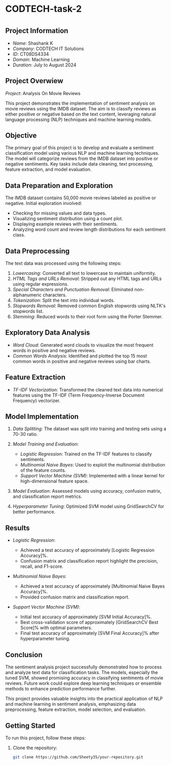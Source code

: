 # CODTECH-task-2
#

## Project Information

- *Name*: Shashank K
- *Company*: CODTECH IT Solutions
- *ID*: CT08DS4334
- *Domain*: Machine Learning
- *Duration*: July to August 2024


## Project Overwiew
*Project*: Analysis On Movie Reviews

This project demonstrates the implementation of sentiment analysis on movie reviews using the IMDB dataset. The aim is to classify reviews as either positive or negative based on the text content, leveraging natural language processing (NLP) techniques and machine learning models.

## Objective

The primary goal of this project is to develop and evaluate a sentiment classification model using various NLP and machine learning techniques. The model will categorize reviews from the IMDB dataset into positive or negative sentiments. Key tasks include data cleaning, text processing, feature extraction, and model evaluation.

## Data Preparation and Exploration

The IMDB dataset contains 50,000 movie reviews labeled as positive or negative. Initial exploration involved:

- Checking for missing values and data types.
- Visualizing sentiment distribution using a count plot.
- Displaying example reviews with their sentiments.
- Analyzing word count and review length distributions for each sentiment class.

## Data Preprocessing

The text data was processed using the following steps:

1. *Lowercasing*: Converted all text to lowercase to maintain uniformity.
2. *HTML Tags and URLs Removal*: Stripped out any HTML tags and URLs using regular expressions.
3. *Special Characters and Punctuation Removal*: Eliminated non-alphanumeric characters.
4. *Tokenization*: Split the text into individual words.
5. *Stopwords Removal*: Removed common English stopwords using NLTK's stopwords list.
6. *Stemming*: Reduced words to their root form using the Porter Stemmer.

## Exploratory Data Analysis

- *Word Cloud*: Generated word clouds to visualize the most frequent words in positive and negative reviews.
- *Common Words Analysis*: Identified and plotted the top 15 most common words in positive and negative reviews using bar charts.

## Feature Extraction

- *TF-IDF Vectorization*: Transformed the cleaned text data into numerical features using the TF-IDF (Term Frequency-Inverse Document Frequency) vectorizer.

## Model Implementation

1. *Data Splitting*: The dataset was split into training and testing sets using a 70-30 ratio.

2. *Model Training and Evaluation*:
   - *Logistic Regression*: Trained on the TF-IDF features to classify sentiments.
   - *Multinomial Naive Bayes*: Used to exploit the multinomial distribution of the feature counts.
   - *Support Vector Machine (SVM)*: Implemented with a linear kernel for high-dimensional feature space.

3. *Model Evaluation*: Assessed models using accuracy, confusion matrix, and classification report metrics.

4. *Hyperparameter Tuning*: Optimized SVM model using GridSearchCV for better performance.

## Results

- *Logistic Regression*:
  - Achieved a test accuracy of approximately [Logistic Regression Accuracy]%.
  - Confusion matrix and classification report highlight the precision, recall, and F1-score.

- *Multinomial Naive Bayes*:
  - Achieved a test accuracy of approximately [Multinomial Naive Bayes Accuracy]%.
  - Provided confusion matrix and classification report.

- *Support Vector Machine (SVM)*:
  - Initial test accuracy of approximately [SVM Initial Accuracy]%.
  - Best cross-validation score of approximately [GridSearchCV Best Score]% with optimal parameters.
  - Final test accuracy of approximately [SVM Final Accuracy]% after hyperparameter tuning.

## Conclusion

The sentiment analysis project successfully demonstrated how to process and analyze text data for classification tasks. The models, especially the tuned SVM, showed promising accuracy in classifying sentiments of movie reviews. Future work could explore deep learning techniques or ensemble methods to enhance prediction performance further.

This project provides valuable insights into the practical application of NLP and machine learning in sentiment analysis, emphasizing data preprocessing, feature extraction, model selection, and evaluation.

## Getting Started

To run this project, follow these steps:

1. Clone the repository:
   ```bash
   git clone https://github.com/Sheety35/your-repository.git
